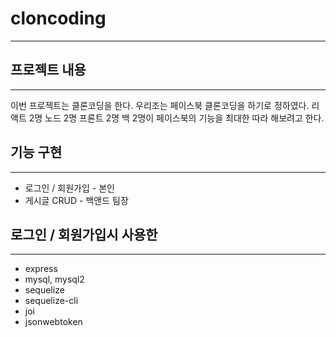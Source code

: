 # cloncoding
___

## 프로젝트 내용
___

이번 프로젝트는 클론코딩을 한다. 우리조는 페이스북 클론코딩을 하기로 정하였다. 리액트 2명 노드 2명 프론트 2명 백 2명이
페이스북의 기능을 최대한 따라 해보려고 한다.

## 기능 구현
___
* 로그인 / 회원가입 - 본인
* 게시글 CRUD - 백앤드 팀장

## 로그인 / 회원가입시 사용한 
___
* express
* mysql, mysql2
* sequelize
* sequelize-cli
* joi 
* jsonwebtoken


